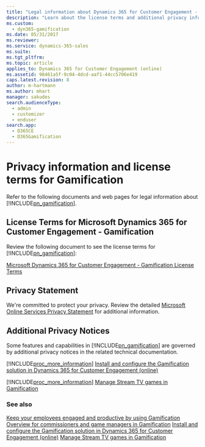 ```yaml
---
title: "Legal information about Dynamics 365 for Customer Engagement - Gamification | MicrosoftDocs"
description: "Learn about the license terms and additional privacy information about Dynamics 365 for Customer Engagement – Gamification."
ms.custom:
  - dyn365-gamification
ms.date: 05/31/2017
ms.reviewer:
ms.service: dynamics-365-sales
ms.suite:
ms.tgt_pltfrm:
ms.topic: article
applies_to: Dynamics 365 for Customer Engagement (online)
ms.assetid: 98461a5f-9c04-4dcd-aaf1-44cc5706e419
caps.latest.revision: 8
author: m-hartmann
ms.author: mhart
manager: sakudes
search.audienceType:
  - admin
  - customizer
  - enduser
search.app:
  - D365CE
  - D365Gamification
---
```

# Privacy information and license terms for Gamification

Refer to the following documents and web pages for legal information about [!INCLUDE[pn_gamification](../includes/pn-gamification.md)].

## License Terms for Microsoft Dynamics 365 for Customer Engagement - Gamification

 Review the following document to see the license terms for [!INCLUDE[pn_gamification](../includes/pn-gamification.md)]:

 [Microsoft Dynamics 365 for Customer Engagement - Gamification License Terms](https://go.microsoft.com/fwlink/p/?linkid=830687)

## Privacy Statement

 We're committed to protect your privacy. Review the detailed [Microsoft Online Services Privacy Statement](https://go.microsoft.com/fwlink/p/?LinkId=512132) for additional information.

## Additional Privacy Notices

 Some features and capabilities in [!INCLUDE[pn_gamification](../includes/pn-gamification.md)] are governed by additional privacy notices in the related technical documentation.

 [!INCLUDE[proc_more_information](../includes/proc-more-information-md.md)] [Install and configure the Gamification solution in Dynamics 365 for Customer Engagement (online)](manage-gamification-in-dynamics-365-online.md)

 [!INCLUDE[proc_more_information](../includes/proc-more-information-md.md)] [Manage Stream TV games in Gamification](configure-view-tvs.md)

### See also

 [Keep your employees engaged and productive by using Gamification](increase-employee-productivity.md)
 [Overview for commissioners and game managers in Gamification](for-commissioners-game-managers.md)
 [Install and configure the Gamification solution in Dynamics 365 for Customer Engagement (online)](manage-gamification-in-dynamics-365-online.md)
 [Manage Stream TV games in Gamification](configure-view-tvs.md)
